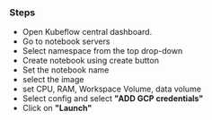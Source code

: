 ### Steps

- Open Kubeflow central dashboard.
- Go to notebook servers
- Select namespace from the top drop-down
- Create notebook using create button
- Set the notebook name
- select the image
- set CPU, RAM, Workspace Volume, data volume
- Select config and select **"ADD GCP credentials"**
- Click on **"Launch"**